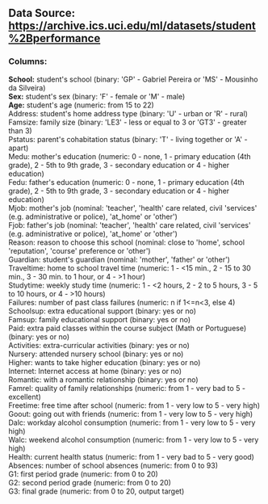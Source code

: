 ## Data Source: https://archive.ics.uci.edu/ml/datasets/student%2Bperformance

### Columns:

**School:** student's school (binary: 'GP' - Gabriel Pereira or 'MS' - Mousinho da Silveira)     
**Sex:** student's sex (binary: 'F' - female or 'M' - male)            
**Age:** student's age (numeric: from 15 to 22)                  
Address: student's home address type (binary: 'U' - urban or 'R' - rural)                
Famsize: family size (binary: 'LE3' - less or equal to 3 or 'GT3' - greater than 3)                  
Pstatus: parent's cohabitation status (binary: 'T' - living together or 'A' - apart)             
Medu: mother's education (numeric: 0 - none, 1 - primary education (4th grade), 2 - 5th to 9th grade, 3 - secondary education or 4 - higher education)             
Fedu: father's education (numeric: 0 - none, 1 - primary education (4th grade), 2 - 5th to 9th grade, 3 - secondary education or 4 - higher education)          
Mjob: mother's job (nominal: 'teacher', 'health' care related, civil 'services' (e.g. administrative or police), 'at_home' or 'other')            
Fjob: father's job (nominal: 'teacher', 'health' care related, civil 'services' (e.g. administrative or police), 'at_home' or 'other')                      
Reason: reason to choose this school (nominal: close to 'home', school 'reputation', 'course' preference or 'other')                    
Guardian: student's guardian (nominal: 'mother', 'father' or 'other')                               
Traveltime: home to school travel time (numeric: 1 - <15 min., 2 - 15 to 30 min., 3 - 30 min. to 1 hour, or 4 - >1 hour)                              
Studytime: weekly study time (numeric: 1 - <2 hours, 2 - 2 to 5 hours, 3 - 5 to 10 hours, or 4 - >10 hours)                           
Failures: number of past class failures (numeric: n if 1<=n<3, else 4)                            
Schoolsup: extra educational support (binary: yes or no)                      
Famsup: family educational support (binary: yes or no)                                
Paid: extra paid classes within the course subject (Math or Portuguese) (binary: yes or no)                           
Activities: extra-curricular activities (binary: yes or no)                           
Nursery: attended nursery school (binary: yes or no)                          
Higher: wants to take higher education (binary: yes or no)                  
Internet: Internet access at home (binary: yes or no)                                   
Romantic: with a romantic relationship (binary: yes or no)                          
Famrel: quality of family relationships (numeric: from 1 - very bad to 5 - excellent)                       
Freetime: free time after school (numeric: from 1 - very low to 5 - very high)                          
Goout: going out with friends (numeric: from 1 - very low to 5 - very high)                     
Dalc: workday alcohol consumption (numeric: from 1 - very low to 5 - very high)                           
Walc: weekend alcohol consumption (numeric: from 1 - very low to 5 - very high)                           
Health: current health status (numeric: from 1 - very bad to 5 - very good)                       
Absences: number of school absences (numeric: from 0 to 93)                         
G1: first period grade (numeric: from 0 to 20)                        
G2: second period grade (numeric: from 0 to 20)                     
G3: final grade (numeric: from 0 to 20, output target)                          
